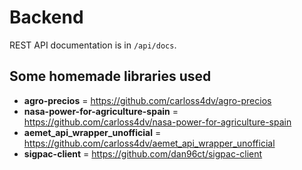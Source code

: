 # Backend

REST API documentation is in `/api/docs`.

## Some homemade libraries used

- **agro-precios** = https://github.com/carloss4dv/agro-precios
- **nasa-power-for-agriculture-spain** = https://github.com/carloss4dv/nasa-power-for-agriculture-spain 
- **aemet_api_wrapper_unofficial** = https://github.com/carloss4dv/aemet_api_wrapper_unofficial
- **sigpac-client** = https://github.com/dan96ct/sigpac-client


